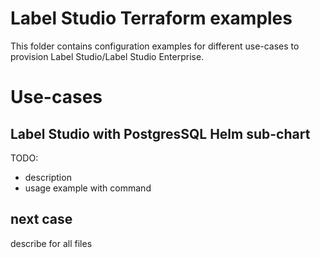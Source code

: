 # Label Studio Terraform examples
This folder contains configuration examples for different use-cases to provision Label Studio/Label Studio Enterprise.

# Use-cases

## Label Studio with PostgresSQL Helm sub-chart

TODO: 
- description
- usage example with command

## next case
describe for all files